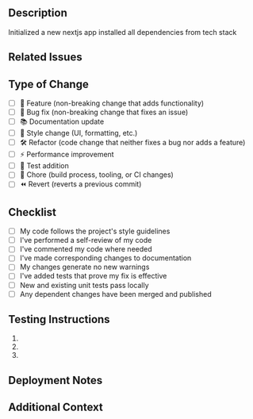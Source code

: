<!-- Thanks for contributing! Please fill out the template below. -->

## Description

Initialized a new nextjs app
installed all dependencies from tech stack

## Related Issues

<!-- List any related issues here using the GitHub keyword format (e.g., "Closes #123", "Fixes #456") -->

## Type of Change

<!-- Check the relevant option -->

- [ ] 🚀 Feature (non-breaking change that adds functionality)
- [ ] 🐛 Bug fix (non-breaking change that fixes an issue)
- [ ] 📚 Documentation update
- [ ] 🎨 Style change (UI, formatting, etc.)
- [ ] 🛠️ Refactor (code change that neither fixes a bug nor adds a feature)
- [ ] ⚡ Performance improvement
- [ ] 🧪 Test addition
- [ ] 🧹 Chore (build process, tooling, or CI changes)
- [ ] ⏪ Revert (reverts a previous commit)

## Checklist

<!-- Verify all that apply -->

- [ ] My code follows the project's style guidelines
- [ ] I've performed a self-review of my code
- [ ] I've commented my code where needed
- [ ] I've made corresponding changes to documentation
- [ ] My changes generate no new warnings
- [ ] I've added tests that prove my fix is effective
- [ ] New and existing unit tests pass locally
- [ ] Any dependent changes have been merged and published

## Testing Instructions

<!-- Provide steps to verify your changes work as intended -->

1.
2.
3.

## Deployment Notes

<!-- Any special considerations for deployment? -->

## Additional Context

<!-- Add any other context about the PR here -->
